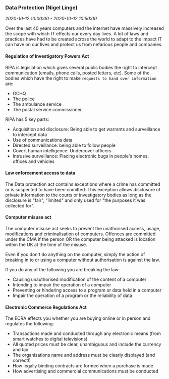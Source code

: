 ### Data Protection (Nigel Linge)

_2020-10-12 10:00:00 - 2020-10-12 10:50:00_

Over the last 40 years computers and the internet have massively increased the scope with which IT effects our every day lives. A lot of laws and practices have had to be created across the world to adapt to the impact IT can have on our lives and protect us from nefarious people and companies.

#### Regulation of Investigatory Powers Act

RIPA is legislation which gives several public bodies the right to intercept communication (emails, phone calls, posted letters, etc). Some of the bodies which have the right to make `requests to hand over information` are:

* GCHQ
* The police
* The ambulance service
* The postal service commissioner

RIPA has 5 key parts:

* Acquisition and disclosure: Being able to get warrants and surveillance to intercept data  
* Use of communications data  
* Directed surveillance: being able to follow people
* Covert human intelligence: Undercover officers
* Intrusive surveillance: Placing electronic bugs in people's homes, offices and vehicles

#### Law enforcement access to data

The Data protection act contains exceptions where a crime has committed or is suspected to have been comitted. This exception allows disclosure of private information to the courts or investigatory bodies as long as the disclosure is "fair", "limited" and only used for "the purposes it was collected for".

#### Computer misuse act

The computer misuse act seeks to prevent the unathorised access, usage, modifications and criminalisation of computers. Offences are committed under the CMA if the person OR the computer being attacked is location within the UK at the time of the misuse.

Even if you don't do anything on the computer, simply the action of breaking in to or using a computer without authorisation is against the law.

If you do any of the following you are breaking the law:

* Causing unauthorised modification of the content of a computer  
* Intending to impair the operation of a computer  
* Preventing or hindering access to a program or data held in a computer  
* Impair the operation of a program or the reliability of data

#### Electronic Commerce Regulations Act

The ECRA effects you whether you are buying online or in person and regulates the following:

* Transactions made and conducted through any electronic means (from smart watches to digital televisions)
* All quoted prices must be clear, unambiguous and include the currency and tax
* The organisations name and address must be clearly displayed (and correct!)
* How legally binding contracts are formed when a purchase is made
* How advertising and commercial communications must be conducted
